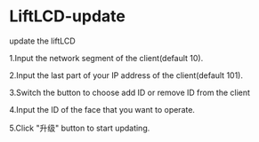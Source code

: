 # LiftLCD-update
update the liftLCD

1.Input the network segment of the client(default 10).

2.Input the last part of your IP address of the client(default 101).

3.Switch the button to choose add ID or remove ID from the client

4.Input the ID of the face that you want to operate.

5.Click "升级" button to start updating.

